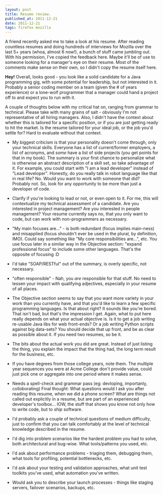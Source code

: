```yaml
---
layout: post
title: Resume review.
published_at: 2011-12-21
date: 2011-12-21
tags: firefox mozilla
---
```


A friend recently asked me to take a look at his resume. After reading countless resumes and doing hundreds of interviews for Mozilla over the last 5+ years (whoa, almost 6 now!), a bunch of stuff came jumbling out. With his permission, I've copied the feedback here. Maybe it'll be of use to someone looking for a manager's eye on their resume. Most of the comments make sense on their own, so I didn't copy the resume itself here.

**Hey!** Overall, looks good - you look like a solid candidate for a Java programming gig, with some potential for leadership, but not interested in it. Probably a senior coding member on a team (given the # of years experience) or a lone-wolf programmer that a manager could hand a project off to and expect you to run with it.

A couple of thoughts below with my critical hat on, ranging from grammar to technical. Please take with many grains of salt - obviously I'm not representative of all hiring managers. Also, I didn't have the context about whether this is tailored for a specific position, or if you are just getting ready to hit the market. Is the resume tailored for your ideal job, or the job you'd settle for? Hard to evaluate without that context.

*   My biggest criticism is that your personality doesn't come through, only your technical skills. Everyone has a list of current/former employers, a list of acronyms, and *some* have a list of side projects (you get points for that in my book). The summary is your first chance to personalize what is otherwise an abstract description of a skill set, so take advantage of it. For example, you could start with "I am a lead developer" instead of "Lead developer". Honestly, do you really talk in robot language like that in real life? No. Would you want to work with someone that did? Probably not. So, look for any opportunity to be more than just a developer of code.
*   Clarify if you're looking to lead or not, or even open to it. For me, this will contextualize my technical assessment of a candidate. Are you interested in project management? Are you interested in people management? Your resume currently says no, that you only want to code, but can work with non-programmers as necessary.
*   "My main focuses are..." - is both redundant (focus implies main-ness) and misapplied (focus shouldn't ever be used in the plural, by definition, IMO). Could say something like "My core responsibilities are...", etc. You use focus later in a similar way in the Objective section: "expand professional focus" to include some other languages. That's the opposite of focusing :D
*   I'd take "SOAP/RESTful" out of the summary, is overly specific, not necessary.
*   "often responsible" - Nah, you *are* responsible for that stuff. No need to lessen your impact with qualifying adjectives, especially in your resume of all places.
*   The Objective section seems to say that you want more variety in your work than you currently have, and that you'd like to learn a few specific programming languages. Is that about right? It sounds like you're bored. That isn't bad, but that's the impression I get. Again, what to put here really depends on what your actual objective is. Is it to get a job writing re-usable Java libs for web front-ends? Or a job writing Python scripts against big data-sets? You should decide that up front, and be as clear as possible about it. If you need two resumes, so be it.
*   The bits about the actual work you did are great. Instead of just listing the thing, you explain the impact that the thing had, the long term result for the business, etc.
*   If you have degrees from those college years, note them. The multiple year sequences you were at Acme College don't provide value, could just pick one or aggregate into one period where it makes sense.
*   Needs a spell-check and grammar pass (eg: devloping, importanly, colloborating)
Final thought: What questions would I ask you after reading this resume, when we did a phone screen? What are things not called out explicitly in a resume, but are part of an experienced developer's toolbox... IOW, the stuff that shows you know not only how to write code, but to *ship* software.

*   I'd probably ask a couple of technical questions of medium difficulty, just to confirm that you can talk comfortably at the level of technical knowledge described in the resume.
*   I'd dig into problem scenarios like the hardest problem you had to solve, both architectural and bug-wise. What tools/patterns you used, etc.
*   I'd ask about performance problems - triaging them, debugging them, what tools for profiling, potential bottlenecks, etc.
*   I'd ask about your testing and validation approaches, what unit test toolkits you've used, what automation you've written.
*   Would ask you to describe your launch processes - things like staging servers, failover scenarios, backups, etc.